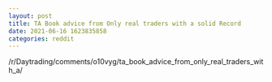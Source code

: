 ```yaml
--- 
layout: post 
title: TA Book advice from Only real traders with a solid Record 
date: 2021-06-16 1623835858 
categories: reddit 
--- 
```

/r/Daytrading/comments/o10vyg/ta_book_advice_from_only_real_traders_with_a/